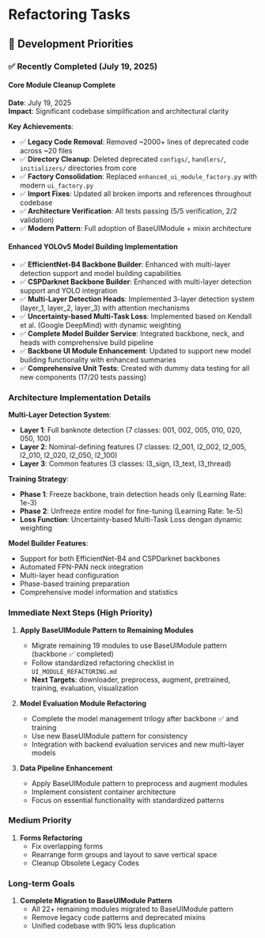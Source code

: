 # Refactoring Tasks

## 🚀 Development Priorities

### ✅ Recently Completed (July 19, 2025)

#### **Core Module Cleanup Complete**  
**Date**: July 19, 2025  
**Impact**: Significant codebase simplification and architectural clarity

**Key Achievements**:
- ✅ **Legacy Code Removal**: Removed ~2000+ lines of deprecated code across ~20 files
- ✅ **Directory Cleanup**: Deleted deprecated `configs/`, `handlers/`, `initializers/` directories from core
- ✅ **Factory Consolidation**: Replaced `enhanced_ui_module_factory.py` with modern `ui_factory.py`
- ✅ **Import Fixes**: Updated all broken imports and references throughout codebase
- ✅ **Architecture Verification**: All tests passing (5/5 verification, 2/2 validation)
- ✅ **Modern Pattern**: Full adoption of BaseUIModule + mixin architecture

#### **Enhanced YOLOv5 Model Building Implementation**
- ✅ **EfficientNet-B4 Backbone Builder**: Enhanced with multi-layer detection support and model building capabilities
- ✅ **CSPDarknet Backbone Builder**: Enhanced with multi-layer detection support and YOLO integration
- ✅ **Multi-Layer Detection Heads**: Implemented 3-layer detection system (layer_1, layer_2, layer_3) with attention mechanisms
- ✅ **Uncertainty-based Multi-Task Loss**: Implemented based on Kendall et al. (Google DeepMind) with dynamic weighting
- ✅ **Complete Model Builder Service**: Integrated backbone, neck, and heads with comprehensive build pipeline
- ✅ **Backbone UI Module Enhancement**: Updated to support new model building functionality with enhanced summaries
- ✅ **Comprehensive Unit Tests**: Created with dummy data testing for all new components (17/20 tests passing)

### Architecture Implementation Details
**Multi-Layer Detection System**:
- **Layer 1**: Full banknote detection (7 classes: 001, 002, 005, 010, 020, 050, 100)
- **Layer 2**: Nominal-defining features (7 classes: l2_001, l2_002, l2_005, l2_010, l2_020, l2_050, l2_100)  
- **Layer 3**: Common features (3 classes: l3_sign, l3_text, l3_thread)

**Training Strategy**:
- **Phase 1**: Freeze backbone, train detection heads only (Learning Rate: 1e-3)
- **Phase 2**: Unfreeze entire model for fine-tuning (Learning Rate: 1e-5)
- **Loss Function**: Uncertainty-based Multi-Task Loss dengan dynamic weighting

**Model Builder Features**:
- Support for both EfficientNet-B4 and CSPDarknet backbones
- Automated FPN-PAN neck integration
- Multi-layer head configuration
- Phase-based training preparation
- Comprehensive model information and statistics

### Immediate Next Steps (High Priority)
1. **Apply BaseUIModule Pattern to Remaining Modules**
   - Migrate remaining 19 modules to use BaseUIModule pattern (backbone ✅ completed)
   - Follow standardized refactoring checklist in `UI_MODULE_REFACTORING.md`
   - **Next Targets**: downloader, preprocess, augment, pretrained, training, evaluation, visualization

2. **Model Evaluation Module Refactoring**  
   - Complete the model management trilogy after backbone ✅ and training
   - Use new BaseUIModule pattern for consistency
   - Integration with backend evaluation services and new multi-layer models

3. **Data Pipeline Enhancement**
   - Apply BaseUIModule pattern to preprocess and augment modules
   - Implement consistent container architecture
   - Focus on essential functionality with standardized patterns

### Medium Priority
1. **Forms Refactoring**
   - Fix overlapping forms
   - Rearrange form groups and layout to save vertical space
   - Cleanup Obsolete Legacy Codes

### Long-term Goals
1. **Complete Migration to BaseUIModule Pattern**
   - All 22+ remaining modules migrated to BaseUIModule pattern
   - Remove legacy code patterns and deprecated mixins
   - Unified codebase with 90% less duplication
